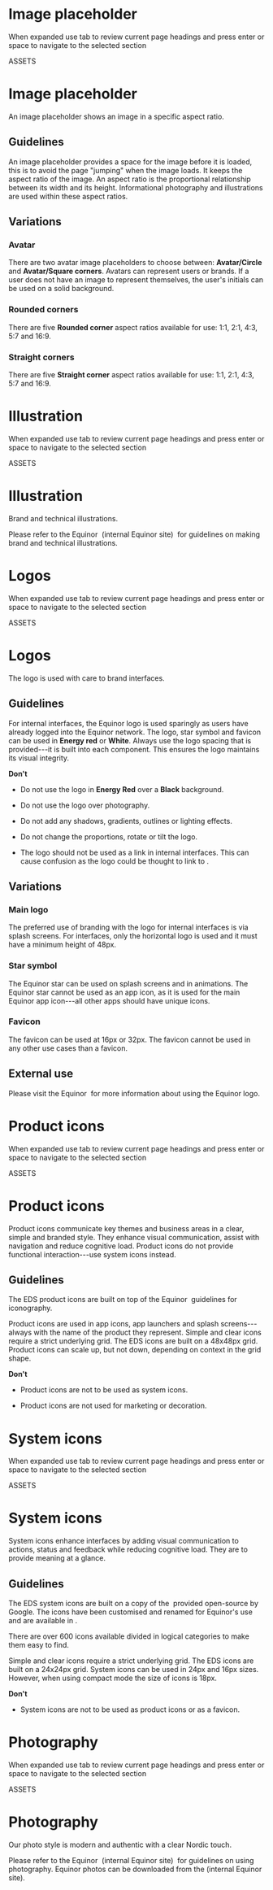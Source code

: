 # Image placeholder

When expanded use tab to review current page headings and press enter or space to navigate to the selected section

ASSETS

# Image placeholder

An image placeholder shows an image in a specific aspect ratio.

## Guidelines

An image placeholder provides a space for the image before it is loaded, this is to avoid the page "jumping" when the image loads. It keeps the aspect ratio of the image. An aspect ratio is the proportional relationship between its width and its height. Informational photography and illustrations are used within these aspect ratios.

## Variations

### Avatar

There are two avatar image placeholders to choose between: **Avatar/Circle** and **Avatar/Square corners**. Avatars can represent users or brands. If a user does not have an image to represent themselves, the user's initials can be used on a solid background.

### Rounded corners

There are five **Rounded corner** aspect ratios available for use: 1:1, 2:1, 4:3, 5:7 and 16:9. 

### Straight corners

There are five **Straight corner** aspect ratios available for use: 1:1, 2:1, 4:3, 5:7 and 16:9.



# Illustration

When expanded use tab to review current page headings and press enter or space to navigate to the selected section

ASSETS

# Illustration

Brand and technical illustrations.

Please refer to the Equinor  (internal Equinor site)  for guidelines on making brand and technical illustrations.



# Logos

When expanded use tab to review current page headings and press enter or space to navigate to the selected section

ASSETS

# Logos

The logo is used with care to brand interfaces.

## Guidelines

For internal interfaces, the Equinor logo is used sparingly as users have already logged into the Equinor network. The logo, star symbol and favicon can be used in **Energy red** or **White**. Always use the logo spacing that is provided---it is built into each component. This ensures the logo maintains its visual integrity.

**Don't**

-   Do not use the logo in **Energy Red** over a **Black** background.
    
-   Do not use the logo over photography.
    
-   Do not add any shadows, gradients, outlines or lighting effects.
    
-   Do not change the proportions, rotate or tilt the logo.
    
-   The logo should not be used as a link in internal interfaces. This can cause confusion as the logo could be thought to link to .
    

## Variations

### Main logo

The preferred use of branding with the logo for internal interfaces is via splash screens. For interfaces, only the horizontal logo is used and it must have a minimum height of 48px.

### Star symbol

The Equinor star can be used on splash screens and in animations. The Equinor star cannot be used as an app icon, as it is used for the main Equinor app icon---all other apps should have unique icons.

### Favicon

The favicon can be used at 16px or 32px. The favicon cannot be used in any other use cases than a favicon.

## External use

Please visit the Equinor  for more information about using the Equinor logo.



# Product icons

When expanded use tab to review current page headings and press enter or space to navigate to the selected section

ASSETS

# Product icons

Product icons communicate key themes and business areas in a clear, simple and branded style. They enhance visual communication, assist with navigation and reduce cognitive load. Product icons do not provide functional interaction---use system icons instead.

## Guidelines

The EDS product icons are built on top of the Equinor  guidelines for iconography.

Product icons are used in app icons, app launchers and splash screens---always with the name of the product they represent. Simple and clear icons require a strict underlying grid. The EDS icons are built on a 48x48px grid. Product icons can scale up, but not down, depending on context in the grid shape.

**Don't**

-   Product icons are not to be used as system icons.
    
-   Product icons are not used for marketing or decoration.



# System icons

When expanded use tab to review current page headings and press enter or space to navigate to the selected section

ASSETS

# System icons

System icons enhance interfaces by adding visual communication to actions, status and feedback while reducing cognitive load. They are to provide meaning at a glance.

## Guidelines

The EDS system icons are built on a copy of the  provided open-source by Google. The icons have been customised and renamed for Equinor's use and are available in .

There are over 600 icons available divided in logical categories to make them easy to find.

Simple and clear icons require a strict underlying grid. The EDS icons are built on a 24x24px grid. System icons can be used in 24px and 16px sizes. However, when using compact mode the size of icons is 18px.

**Don't**

-   System icons are not to be used as product icons or as a favicon.



# Photography

When expanded use tab to review current page headings and press enter or space to navigate to the selected section

ASSETS

# Photography

Our photo style is modern and authentic with a clear Nordic touch.

Please refer to the Equinor  (internal Equinor site)  for guidelines on using photography. Equinor photos can be downloaded from the  (internal Equinor site).